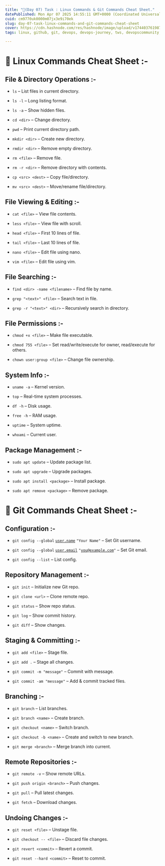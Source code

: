 ```yaml
---
title: "🐧(Day 07) Task : Linux Commands & Git Commands Cheat Sheet."
datePublished: Mon Apr 07 2025 14:55:11 GMT+0000 (Coordinated Universal Time)
cuid: cm9770uk0000m07jx3e9i70ek
slug: day-07-task-linux-commands-and-git-commands-cheat-sheet
cover: https://cdn.hashnode.com/res/hashnode/image/upload/v1744037619879/75968099-019b-470b-bcb3-a7d88a65d718.png
tags: linux, github, git, devops, devops-journey, tws, devopscommunity, trainwithshubham-tws-devops-devopscommunity-shubhamlondhe-automation-awswithtws-7daysofaws-aws-cli

---
```


# **🐧 Linux Commands Cheat Sheet :-**

## **File & Directory Operations :-**

* `ls` – List files in current directory.
    
* `ls -l` – Long listing format.
    
* `ls -a` – Show hidden files.
    
* `cd <dir>` – Change directory.
    
* `pwd` – Print current directory path.
    
* `mkdir <dir>` – Create new directory.
    
* `rmdir <dir>` – Remove empty directory.
    
* `rm <file>` – Remove file.
    
* `rm -r <dir>` – Remove directory with contents.
    
* `cp <src> <dest>` – Copy file/directory.
    
* `mv <src> <dest>` – Move/rename file/directory.
    

## **File Viewing & Editing :-**

* `cat <file>` – View file contents.
    
* `less <file>` – View file with scroll.
    
* `head <file>` – First 10 lines of file.
    
* `tail <file>` – Last 10 lines of file.
    
* `nano <file>` – Edit file using nano.
    
* `vim <file>` – Edit file using vim.
    

## **File Searching :-**

* `find <dir> -name <filename>` – Find file by name.
    
* `grep "<text>" <file>` – Search text in file.
    
* `grep -r "<text>" <dir>` – Recursively search in directory.
    

## **File Permissions :-**

* `chmod +x <file>` – Make file executable.
    
* `chmod 755 <file>` – Set read/write/execute for owner, read/execute for others.
    
* `chown user:group <file>` – Change file ownership.
    

## **System Info :-**

* `uname -a` – Kernel version.
    
* `top` – Real-time system processes.
    
* `df -h` – Disk usage.
    
* `free -h` – RAM usage.
    
* `uptime` – System uptime.
    
* `whoami` – Current user.
    

## **Package Management :-**

* `sudo apt update` – Update package list.
    
* `sudo apt upgrade` – Upgrade packages.
    
* `sudo apt install <package>` – Install package.
    
* `sudo apt remove <package>` – Remove package.
    

# **🐙 Git Commands Cheat Sheet :-**

## **Configuration :-**

* `git config --global` [`user.name`](http://user.name) `"Your Name"` – Set Git username.
    
* `git config --global` [`user.email`](http://user.email) `"`[`you@example.com`](mailto:you@example.com)`"` – Set Git email.
    
* `git config --list` – List config.
    

## **Repository Management :-**

* `git init` – Initialize new Git repo.
    
* `git clone <url>` – Clone remote repo.
    
* `git status` – Show repo status.
    
* `git log` – Show commit history.
    
* `git diff` – Show changes.
    

## **Staging & Committing :-**

* `git add <file>` – Stage file.
    
* `git add .` – Stage all changes.
    
* `git commit -m "message"` – Commit with message.
    
* `git commit -am "message"` – Add & commit tracked files.
    

## **Branching :-**

* `git branch` – List branches.
    
* `git branch <name>` – Create branch.
    
* `git checkout <name>` – Switch branch.
    
* `git checkout -b <name>` – Create and switch to new branch.
    
* `git merge <branch>` – Merge branch into current.
    

## **Remote Repositories :-**

* `git remote -v` – Show remote URLs.
    
* `git push origin <branch>` – Push changes.
    
* `git pull` – Pull latest changes.
    
* `git fetch` – Download changes.
    

## **Undoing Changes :-**

* `git reset <file>` – Unstage file.
    
* `git checkout -- <file>` – Discard file changes.
    
* `git revert <commit>` – Revert a commit.
    
* `git reset --hard <commit>` – Reset to commit.
